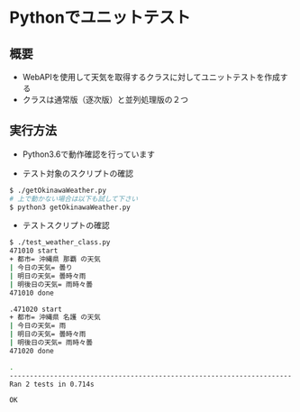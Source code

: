 # Pythonでユニットテスト



## 概要

- WebAPIを使用して天気を取得するクラスに対してユニットテストを作成する
- クラスは通常版（逐次版）と並列処理版の２つ



## 実行方法

- Python3.6で動作確認を行っています

- テスト対象のスクリプトの確認

```bash
$ ./getOkinawaWeather.py
# 上で動かない場合は以下も試して下さい
$ python3 getOkinawaWeather.py
```

- テストスクリプトの確認

```bash
$ ./test_weather_class.py
471010 start
+ 都市= 沖縄県 那覇 の天気
| 今日の天気= 曇り
| 明日の天気= 曇時々雨
| 明後日の天気= 雨時々曇
471010 done

.471020 start
+ 都市= 沖縄県 名護 の天気
| 今日の天気= 雨
| 明日の天気= 曇時々雨
| 明後日の天気= 雨時々曇
471020 done

.
----------------------------------------------------------------------
Ran 2 tests in 0.714s

OK
```

